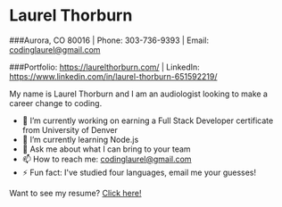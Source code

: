 # **Laurel Thorburn**

###Aurora, CO 80016 | Phone: 303-736-9393 | Email: codinglaurel@gmail.com

###Portfolio: https://laurelthorburn.com/ | LinkedIn: https://www.linkedin.com/in/laurel-thorburn-651592219/

My name is Laurel Thorburn and I am an audiologist looking to make a career change to coding.

- 🔭 I’m currently working on earning a Full Stack Developer certificate from University of Denver
- 🌱 I’m currently learning Node.js
- 💬 Ask me about what I can bring to your team
- 📫 How to reach me: codinglaurel@gmail.com
- ⚡ Fun fact: I've studied four languages, email me your guesses!

Want to see my resume? [Click here!](https://drive.google.com/file/d/1PCDEbj6nRjaNaSe_1KquX8zwYbSCFZ1V/view?usp=sharing)
